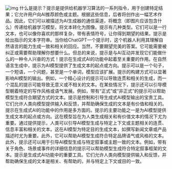 ![img](../image/image-0-3.jpg)  什么是提示？提示是提供给机器学习算法的一系列指令，用于创建特定结果；它允许用户向AI推荐颜色或主题。根据这些信息，后者将创作出一幅艺术作品。因此，它们可以被描述为AI生成器的通信渠道，将概念（即图片应该包含什么）传递给机器学习模型，将文本转化为图像。提示有几种类型。它们可以是一行文本，也可以像你喜欢的那样复杂，带有表情符号，让你得到期望的结果。提示是给出指示的文本字符串。当你给ChatGPT一个提示时，这个机器人利用其理解自然语言的能力生成一致和相关的回应。当然，不要期望完美的答案。它可能需要被纠正或需要帮助理解你想要什么。但总的来说，提示是与AI互动并发现它们能做什么的一种令人兴奋的方式！提示在生成式AI的功能中起着至关重要的作用。在自然语言生成中，提示为AI模型提供了生成文本的起点或方向。提示可以是一个句子，一个短语，一个问题，甚至是一个单词，模型应该扩展。提示的构建方式可以显著影响AI模型的输出。例如，一个精心设计的提示可以导致连贯和相关的生成，而一个混乱的提示可能导致无意义或不相关的文本。在某些情况下，提示还可以引导模型朝着特定的写作风格或语气发展。例如，带有“正式”或“非正式”的提示可以帮助模型生成符合期望方式的文本。提示是控制和引导生成式AI模型输出的宝贵工具。它们允许人类向模型提供输入和反馈，并帮助确保生成的文本是有价值和相关的。提示在生成式AI的功能中的作用是多方面的。提示的主要功能之一是为AI模型提供生成文本的起点或方向。这在模型旨在为人类生成相关和有价值文本的情况下尤为重要。通过提供提示，人类可以引导AI模型生成与特定上下文或主题相关的连贯、信息丰富和相关的文本。这在AI模型为特定目的生成文本，如撰写新闻文章或产品描述时尤为重要。此外，它可以帮助AI模型生成符合特定品牌语气或风格的文本。此外，提示还可以用于引导AI模型生成与特定叙事或主题一致的文本。例如，带有关于角色、场景或事件的详细信息的提示可以帮助模型生成符合特定叙事框架的文本。提示是生成式AI功能中的重要工具。它们允许人类向模型提供输入和反馈，并帮助确保生成的文本是相关、有帮助的，并与特定上下文或目的一致。
